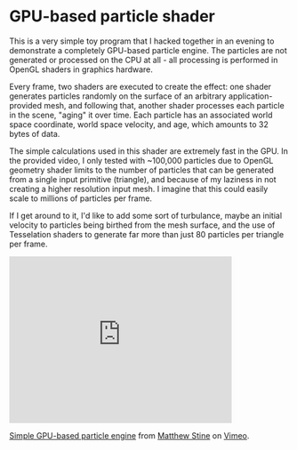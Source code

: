 # GPU-based particle shader

This is a very simple toy program that I hacked together in an evening to demonstrate a completely GPU-based particle engine.  The particles are not generated or processed on the CPU at all - all processing is performed in OpenGL shaders in graphics hardware.

Every frame, two shaders are executed to create the effect: one shader generates particles randomly on the surface of an arbitrary application-provided mesh, and following that, another shader processes each particle in the scene, "aging" it over time.  Each particle has an associated world space coordinate, world space velocity, and age, which amounts to 32 bytes of data.

The simple calculations used in this shader are extremely fast in the GPU.  In the provided video, I only tested with ~100,000 particles due to OpenGL geometry shader limits to the number of particles that can be generated from a single input primitive (triangle), and because of my laziness in not creating a higher resolution input mesh.  I imagine that this could easily scale to millions of particles per frame.

If I get around to it, I'd like to add some sort of turbulance, maybe an initial velocity to particles being birthed from the mesh surface, and the use of Tesselation shaders to generate far more than just 80 particles per triangle per frame.

<iframe src="http://player.vimeo.com/video/38206376?title=0&amp;byline=0&amp;portrait=0" width="400" height="300" frameborder="0" webkitAllowFullScreen mozallowfullscreen allowFullScreen></iframe><p><a href="http://vimeo.com/38206376">Simple GPU-based particle engine</a> from <a href="http://vimeo.com/user10623366">Matthew Stine</a> on <a href="http://vimeo.com">Vimeo</a>.</p>
